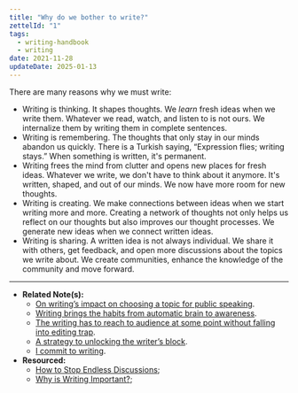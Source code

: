 ```yaml
---
title: "Why do we bother to write?"
zettelId: "1"
tags:
  - writing-handbook
  - writing
date: 2021-11-28
updateDate: 2025-01-13
---
```


There are many reasons why we must write:

- Writing is thinking. It shapes thoughts. We *learn* fresh ideas when we write them. Whatever we read, watch, and listen to is not ours. We internalize them by writing them in complete sentences.
- Writing is remembering. The thoughts that only stay in our minds abandon us quickly. There is a Turkish saying, “Expression flies; writing stays.” When something is written, it's permanent.
- Writing frees the mind from clutter and opens new places for fresh ideas. Whatever we write, we don't have to think about it anymore. It's written, shaped, and out of our minds. We now have more room for new thoughts.
- Writing is creating. We make connections between ideas when we start writing more and more. Creating a network of thoughts not only helps us reflect on our thoughts but also improves our thought processes. We generate new ideas when we connect written ideas.
- Writing is sharing. A written idea is not always individual. We share it with others, get feedback, and open more discussions about the topics we write about. We create communities, enhance the knowledge of the community and move forward.

---

- **Related Note(s):**
  - [On writing’s impact on choosing a topic for public speaking](/notes/17a/).
  - [Writing brings the habits from automatic brain to awareness](/notes/27a/).
  - [The writing has to reach to audience at some point without falling into editing trap](/notes/39/).
  - [A strategy to unlocking the writer’s block](/notes/2c/).
  - [I commit to writing](/notes/25d/).
- **Resourced:**
  - [How to Stop Endless Discussions](/how-to-stop-endless-discussions/);
  - [Why is Writing Important?](/why-is-writing-important/);
